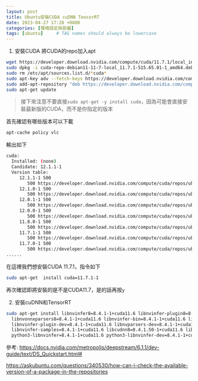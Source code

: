 ```yaml
---
layout: post
title: Ubuntu安裝CUDA cuDNN TeosorRT
date: 2023-04-27 17:28 +0800
categories: [環境設定與部屬]
tags: [ubuntu]     # TAG names should always be lowercase
---
```



1. 安裝CUDA
將CUDA的repo加入apt
```bash
wget https://developer.download.nvidia.com/compute/cuda/11.7.1/local_installers/cuda-repo-debian11-11-7-local_11.7.1-515.65.01-1_amd64.deb
sudo dpkg -i cuda-repo-debian11-11-7-local_11.7.1-515.65.01-1_amd64.deb
sudo rm /etc/apt/sources.list.d/*cuda*
sudo apt-key adv --fetch-keys https://developer.download.nvidia.com/compute/cuda/repos/ubuntu2004/x86_64/3bf863cc.pub
sudo add-apt-repository "deb https://developer.download.nvidia.com/compute/cuda/repos/ubuntu2004/x86_64/ /"
sudo apt-get update
```

>接下來注意不要直接`sudo apt-get -y install cuda`，因為可能會直接安裝最新版的CUDA，而不是你指定的版本

首先確認有哪些版本可以下載
```bash
apt-cache policy vlc
```
輸出如下
```bash
cuda:
  Installed: (none)
  Candidate: 12.1.1-1
  Version table:
     12.1.1-1 500
        500 https://developer.download.nvidia.com/compute/cuda/repos/ubuntu2004/x86_64  Packages
     12.1.0-1 500
        500 https://developer.download.nvidia.com/compute/cuda/repos/ubuntu2004/x86_64  Packages
     12.0.1-1 500
        500 https://developer.download.nvidia.com/compute/cuda/repos/ubuntu2004/x86_64  Packages
     12.0.0-1 500
        500 https://developer.download.nvidia.com/compute/cuda/repos/ubuntu2004/x86_64  Packages
     11.8.0-1 500
        500 https://developer.download.nvidia.com/compute/cuda/repos/ubuntu2004/x86_64  Packages
     11.7.1-1 500
        500 https://developer.download.nvidia.com/compute/cuda/repos/ubuntu2004/x86_64  Packages
     11.7.0-1 500
        500 https://developer.download.nvidia.com/compute/cuda/repos/ubuntu2004/x86_64  Packages
......
```

在這裡我們想安裝CUDA 11.7.1，指令如下
```bash
sudo apt-get  install cuda=11.7.1-1
```
再次確認即將安裝的是不是CUDA11.7，是的話再按`y`

2. 安裝cuDNN和TensorRT
```bash
sudo apt-get install libnvinfer8=8.4.1-1+cuda11.6 libnvinfer-plugin8=8.4.1-1+cuda11.6 libnvparsers8=8.4.1-1+cuda11.6 \
  libnvonnxparsers8=8.4.1-1+cuda11.6 libnvinfer-bin=8.4.1-1+cuda11.6 libnvinfer-dev=8.4.1-1+cuda11.6 \
  libnvinfer-plugin-dev=8.4.1-1+cuda11.6 libnvparsers-dev=8.4.1-1+cuda11.6 libnvonnxparsers-dev=8.4.1-1+cuda11.6 \
  libnvinfer-samples=8.4.1-1+cuda11.6 libcudnn8=8.4.1.50-1+cuda11.6 libcudnn8-dev=8.4.1.50-1+cuda11.6 \
  python3-libnvinfer=8.4.1-1+cuda11.6 python3-libnvinfer-dev=8.4.1-1+cuda11.6
```



參考:
https://docs.nvidia.com/metropolis/deepstream/6.1.1/dev-guide/text/DS_Quickstart.html#  

https://askubuntu.com/questions/340530/how-can-i-check-the-available-version-of-a-package-in-the-repositories